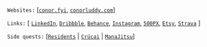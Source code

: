 
`Websites:` [[`conor.fyi`](https://www.conor.fyi), [`conorluddy.com`](https://www.conorluddy.com)]

`Links:` [
[`LinkedIn`](https://linkedin.com/in/cluddy), 
[`Dribbble`](https://dribbble.com/ConorLuddy), 
[`Behance`](https://www.behance.net/luddy), 
[`Instagram`](https://www.instagram.com/opticonor), 
[`500PX`](https://500px.com/p/luddy), 
[`Etsy`](https://www.etsy.com/shop/CeadMileFoto),
[`Strava`](https://www.strava.com/athletes/1767123)
]

`Side quests:` [[`Residents`](https://www.residents.rest) | [`Crúcai`](https://github.com/conorluddy/Crucai) | [`ManaJitsu`](https://www.manajitsu.com/)]



<!--
**conorluddy/conorluddy** is a ✨ _special_ ✨ repository because its `README.md` (this file) appears on your GitHub profile.

Here are some ideas to get you started:

- 🔭 I’m currently working on ...
- 🌱 I’m currently learning ...
- 👯 I’m looking to collaborate on ...
- 🤔 I’m looking for help with ...
- 💬 Ask me about ...
- 📫 How to reach me: ...
- 😄 Pronouns: ...
- ⚡ Fun fact: ...
-->

